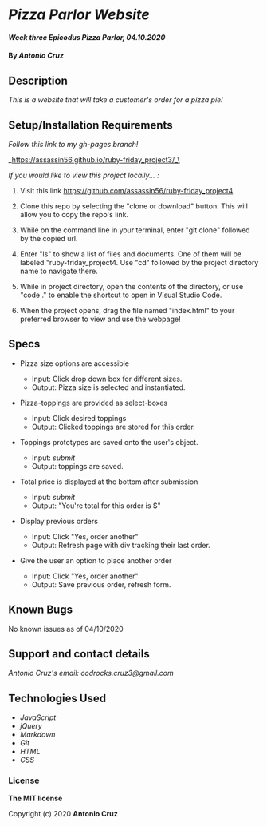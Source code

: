 # _Pizza Parlor Website_

#### _Week three Epicodus Pizza Parlor, 04.10.2020_

#### By _**Antonio Cruz**_

## Description
_This is a website that will take a customer's order for a pizza pie!_

## Setup/Installation Requirements

_Follow this link to my gh-pages branch!_

_https://assassin56.github.io/ruby-friday_project3/_\

_If you would like to view this project locally... :_

1. Visit this link https://github.com/assassin56/ruby-friday_project4

2. Clone this repo by selecting the "clone or download" button. This will allow you to copy the repo's link.

3. While on the command line in your terminal, enter "git clone" followed by the copied url.

4. Enter "ls" to show a list of files and documents. One of them will be labeled "ruby-friday_project4. Use "cd" followed by the project directory name to navigate there. 

5. While in project directory, open the contents of the directory, or use "code ." to enable the shortcut to open in Visual Studio Code. 

6. When the project opens, drag the file named "index.html" to your preferred browser to view and use the webpage!

## Specs

* Pizza size options are accessible
  * Input: Click drop down box for different sizes.
  * Output: Pizza size is selected and instantiated.

* Pizza-toppings are provided as select-boxes
  * Input: Click desired toppings
  * Output: Clicked toppings are stored for this order.

* Toppings prototypes are saved onto the user's object.
  * Input: _submit_
  * Output: toppings are saved.

* Total price is displayed at the bottom after submission
  * Input: _submit_
  * Output: "You're total for this order is $"

* Display previous orders
  * Input: Click "Yes, order another"
  * Output: Refresh page with div tracking their last order.

* Give the user an option to place another order
  * Input: Click "Yes, order another"
  * Output: Save previous order, refresh form.


## Known Bugs

No known issues as of 04/10/2020

## Support and contact details

_Antonio Cruz's email:_
_codrocks.cruz3@gmail.com_

## Technologies Used

* _JavaScript_
* _jQuery_
* _Markdown_
* _Git_
* _HTML_
* _CSS_ 

### License

**The MIT license**

Copyright (c) 2020 **Antonio Cruz**